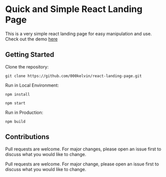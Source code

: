 # Quick and Simple React Landing Page

This is a very simple react landing page for easy manipulation and use. <br />
Check out the demo [here](https://react-landing-page-two.now.sh/)

## Getting Started

Clone the repository:

```
git clone https://github.com/000kelvin/react-landing-page.git
```

Run in Local Environment:

```
npm install

npm start
```

Run in Production:

```
npm build
```

## Contributions

Pull requests are welcome. For major changes, please open an issue first to discuss what you would like to change.

Pull requests are welcome. For major change, please open an issue first to discuss what you would like to change.
